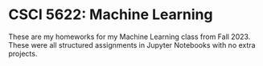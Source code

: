 # CSCI 5622: Machine Learning

These are my homeworks for my Machine Learning class from Fall 2023. These were all structured assignments in Jupyter Notebooks with no extra projects.
